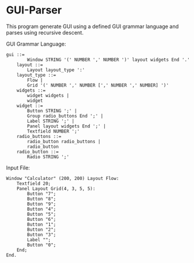 # GUI-Parser
This program generate GUI using a defined GUI grammar language and parses using recursive descent.


GUI Grammar Language:
```
gui ::=
        Window STRING '(' NUMBER ',' NUMBER ')' layout widgets End '.'
    layout ::=
        Layout layout_type ':'
    layout_type ::=
        Flow |
        Grid '(' NUMBER ',' NUMBER [',' NUMBER ',' NUMBER] ')'
    widgets ::=
        widget widgets |
        widget
    widget ::=
        Button STRING ';' |
        Group radio_buttons End ';' |
        Label STRING ';' |
        Panel layout widgets End ';' |
        Textfield NUMBER ';'
    radio_buttons ::=
        radio_button radio_buttons |
        radio_button
    radio_button ::=
        Radio STRING ';'
```

Input File:
```
Window "Calculator" (200, 200) Layout Flow:
	Textfield 20;
	Panel Layout Grid(4, 3, 5, 5):
		Button "7";
		Button "8";
		Button "9";
		Button "4";
		Button "5";
		Button "6";
		Button "1";
		Button "2";
		Button "3";
		Label "";
		Button "0";
	End;
End.
```
